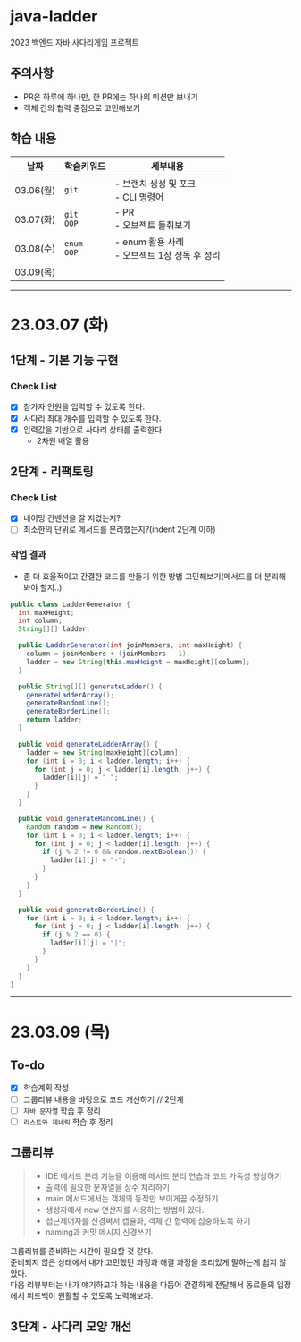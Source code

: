 # java-ladder
2023 백엔드 자바 사다리게임 프로젝트

## 주의사항
- PR은 하루에 하나만, 한 PR에는 하나의 미션만 보내기
- 객체 간의 협력 중점으로 고민해보기

## 학습 내용
| 날짜       | 학습키워드          | 세부내용                               |
|----------|----------------|------------------------------------|
| 03.06(월) | `git`          | - 브랜치 생성 및 포크<br/>- CLI 명령어        |
| 03.07(화) | `git`<br/>`OOP` | - PR<br/>- 오브젝트 들춰보기               |
| 03.08(수) | `enum`<br/>`OOP` | - enum 활용 사례<br/>- 오브젝트 1장 정독 후 정리 |
| 03.09(목) |                |                                    |


---
# 23.03.07 (화)
## 1단계 - 기본 기능 구현
### Check List
- [x] 참가자 인원을 입력할 수 있도록 한다.
- [x] 사다리 최대 개수를 입력할 수 있도록 한다.
- [x] 입력값을 기반으로 사다리 상태를 출력한다.
    - 2차원 배열 활용

## 2단계 - 리팩토링
### Check List
- [x] 네이밍 컨벤션을 잘 지켰는지?
- [ ] 최소한의 단위로 메서드를 분리했는지?(indent 2단계 이하)

### 작업 결과
- 좀 더 효율적이고 간결한 코드를 만들기 위한 방법 고민해보기(메서드를 더 분리해봐야 할지..)
```java
public class LadderGenerator {
  int maxHeight;
  int column;
  String[][] ladder;

  public LadderGenerator(int joinMembers, int maxHeight) {
    column = joinMembers + (joinMembers - 1);
    ladder = new String[this.maxHeight = maxHeight][column];
  }

  public String[][] generateLadder() {
    generateLadderArray();
    generateRandomLine();
    generateBorderLine();
    return ladder;
  }

  public void generateLadderArray() {
    ladder = new String[maxHeight][column];
    for (int i = 0; i < ladder.length; i++) {
      for (int j = 0; j < ladder[i].length; j++) {
        ladder[i][j] = " ";
      }
    }
  }

  public void generateRandomLine() {
    Random random = new Random();
    for (int i = 0; i < ladder.length; i++) {
      for (int j = 0; j < ladder[i].length; j++) {
        if (j % 2 != 0 && random.nextBoolean()) {
          ladder[i][j] = "-";
        }
      }
    }
  }

  public void generateBorderLine() {
    for (int i = 0; i < ladder.length; i++) {
      for (int j = 0; j < ladder[i].length; j++) {
        if (j % 2 == 0) {
          ladder[i][j] = "|";
        }
      }
    }
  }
}
```
---
# 23.03.09 (목)

## To-do
- [x] 학습계획 작성
- [ ] 그룹리뷰 내용을 바탕으로 코드 개선하기 // 2단계
- [ ] `자바 문자열` 학습 후 정리
- [ ] `리스트와 제네릭` 학습 후 정리

## 그룹리뷰
>- IDE 메서드 분리 기능을 이용해 메서드 분리 연습과 코드 가독성 향상하기
>- 출력에 필요한 문자열을 상수 처리하기
>- main 메서드에서는 객체의 동작만 보이게끔 수정하기
>  - 생성자에서 new 연산자를 사용하는 방법이 있다.
>- 접근제어자를 신경써서 캡슐화, 객체 간 협력에 집중하도록 하기
>- naming과 커밋 메시지 신경쓰기

그룹리뷰를 준비하는 시간이 필요할 것 같다.  
준비되지 않은 상태에서 내가 고민했던 과정과 해결 과정을 조리있게 말하는게 쉽지 않았다.  
다음 리뷰부터는 내가 얘기하고자 하는 내용을 다듬어 간결하게 전달해서 동료들의 입장에서 피드백이 원활할 수 있도록 노력해보자.


## 3단계 - 사다리 모양 개선